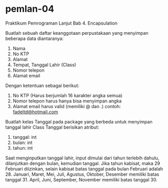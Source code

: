 # pemlan-04
Praktikum Pemrograman Lanjut Bab 4. Encapsulation

Buatlah sebuah daftar keanggotaan perpustakaan yang menyimpan beberapa data diantaranya:
1. Nama
2. No KTP
3. Alamat
4. Tempat, Tanggal Lahir (Class)
5. Nomor telepon
6. Alamat email

Dengan ketentuan sebagai berikut:
1. No KTP (Harus berjumlah 16 karakter angka semua)
2. Nomor telepon harus hanya bisa menyimpan angka
3. Alamat email harus valid (memiliki @ dan .) contoh: fadeltd@hotmail.com

Buatlah kelas Tanggal pada package yang berbeda untuk menyimpan tanggal lahir
Class Tanggal berisikan atribut:
1. tanggal: int
2. bulan: int
3. tahun: int

Saat menginputkan tanggal lahir, input dimulai dari tahun terlebih dahulu, dilanjutkan dengan bulan, kemudian tanggal.
Jika tahun kabisat, maka 29 Februari diizinkan, selain kabisat batas tanggal pada bulan Februari adalah 28.
Januari, Maret, Mei, Juli, Agustus, Oktober, Desember memiliki batas tanggal 31.
April, Juni, September, November memiliki batas tanggal 30.
